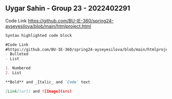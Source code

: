 ## Uygar Sahin - Group 23 - 2022402291

Code Link
https://github.com/BU-IE-360/spring24-ayseyesilova/blob/main/htmlproject.html
```markdown
Syntax highlighted code block

#Code Link
#https://github.com/BU-IE-360/spring24-ayseyesilova/blob/main/htmlproject.html
- Bulleted
- List

1. Numbered
2. List

**Bold** and _Italic_ and `Code` text

[Link](url) and ![Image](src)
```
